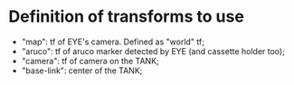 # Definition of transforms to use

- "map": tf of EYE's camera. Defined as "world" tf;
- "aruco": tf of aruco marker detected by EYE (and cassette holder too);
- "camera": tf of camera on the TANK;
- "base-link": center of the TANK;